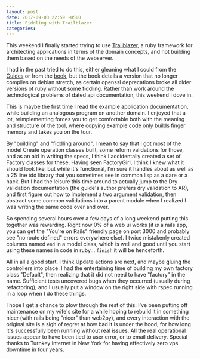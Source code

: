 ```yaml
---
layout: post
date: 2017-09-03 22:59 -0500
title: Fiddling with Trailblazer
categories: 
---
```


This weekend I finally started trying to use [Trailblazer](http://trailblazer.to/), a ruby
framework for architecting applications in terms of the domain concepts,
and not building them based on the needs of the webserver.

I had in the past tried to do this, either gleaning what I could from the [Guides](http://trailblazer.to/guides/) or from the [book](https://leanpub.com/trailblazer), but the book details a version
that no longer compiles on debian stretch, as certain openssl deprecations broke all older versions of ruby without some fiddling. Rather than work around the technological problems of dated api
documentation, this weekend I dove in.

This is maybe the first time I read the example application documentation, while building an
analogous program on another domain. I enjoyed that a lot, reimplementing forces you
to get comfortable both with the meaning and structure of the tool, where copying example
code only builds finger memory and takes you on the tour.

By "building" and "fiddling around", I mean to say that I got most of the model Create
operation classes built, some reform validations for those, and as an aid in writing the specs,
I think I accidentally created a set of Factory classes for these. Having seen FactoryGirl, I think
I knew what it should look like, but while it's functional, I'm sure it handles about as well as a
25 line tdd library that you sometimes see in common lisp as a dare or a hack. But I had
the leisure this time around to actually jump to the Dry validation documentation
(the guide's author prefers dry validation to AR), and first figure out how to implement a
two argument validation, then abstract some common validations into a parent module when I realized I was writing the same code over and over. 

So spending several hours over a few days of a long weekend putting this together was rewarding. Right now 0% of a web ui works (it _is_ a rails app, you can get the "You're on Rails" friendly page on port 3000 and probably see "no route defined" errors everywhere else). I twice mistakenly created columns named `end` in a model class, which is well and good until you start using these
names in code in ruby... `finish` it will be henceforth.

All in all a good start. I think Update actions are next, and maybe gluing the controllers into place. I had the entertaining time of building my own factory class "Default", then realizing that it did not need to have "factory" in the name. Sufficient tests uncovered bugs when they occurred (usually during refactoring), and I usually put a window on the right side with rspec running in a loop when I do these things.

I hope I get a chance to plow through the rest of this. I've been putting off maintenance on my wife's site for a while hoping to rebuild it in something nicer (with rails being "nicer" than web2py), and every interaction with the original site is a sigh of regret at how bad it is under the hood,
for how long it's successfully been running without real issues. All the real operational issues appear to have been tied to user error, or to email delivery. Special thanks to Turnkey Internet in New York for having effectively zero vps downtime in four years.
